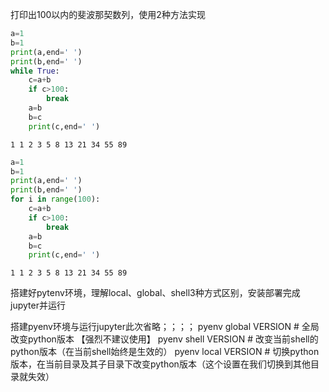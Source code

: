 
打印出100以内的斐波那契数列，使用2种方法实现


```python
a=1
b=1
print(a,end=' ')
print(b,end=' ')
while True:
    c=a+b
    if c>100:
        break
    a=b
    b=c
    print(c,end=' ')
```

    1 1 2 3 5 8 13 21 34 55 89 


```python
a=1
b=1
print(a,end=' ')
print(b,end=' ')
for i in range(100):
    c=a+b
    if c>100:
        break
    a=b
    b=c
    print(c,end=' ')
```

    1 1 2 3 5 8 13 21 34 55 89 

搭建好pytenv环境，理解local、global、shell3种方式区别，安装部署完成jupyter并运行

搭建pyenv环境与运行jupyter此次省略；；；；
pyenv global VERSION   # 全局改变python版本 【强烈不建议使用】
pyenv shell VERSION    # 改变当前shell的python版本（在当前shell始终是生效的）
pyenv local VERSION    # 切换python版本，在当前目录及其子目录下改变python版本（这个设置在我们切换到其他目录就失效）
